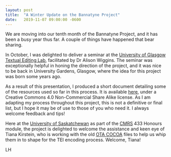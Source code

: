 ```yaml
---
layout: post
title:  "A Winter Update on the Bannatyne Project"
date:   2019-11-07 09:00:00 -0600
---
```


We are moving into our tenth month of the Bannatyne Project, and it has been a busy year thus far. A couple of things have happened that bear sharing.

In October, I was delighted to deliver a seminar at the  [University of Glasgow Textual Editing Lab](https://www.gla.ac.uk/researchinstitutes/artslab/labsandthemes/ourlabs/textualediting/ "University of Glasgow Textual Editing Lab"), facilitated by Dr Alison Wiggins. The seminar was exceptionally helpful in honing the direction of the project, and it was nice to be back in University Gardens, Glasgow, where the idea for this project was born some years ago.

As a result of this presentation, I produced a short document detailing some of the resources used so far in this process. It is available [here](../downloads/resourcestel2019.pdf), under a Creative Commons 4.0 Non-Commercial Share Alike license. As I am adapting my process throughout this project, this is not a definitive or final list, but I hope it may be of use to those of you who need it. I always welcome feedback and tips!

Here at the [University of Saskatchewan](https://www.usask.ca) as part of the [CMRS](https://artsandscience.usask.ca/cmrs/) 433 Honours module, the project is delighted to welcome the assistance and keen eye of Tiana Kirstein, who is working with the old [OTA COCOA](https://ota.bodleian.ox.ac.uk/repository/xmlui/handle/20.500.12024/0403) files to help us whip them in to shape for the TEI encoding process. Welcome, Tiana!

LH

